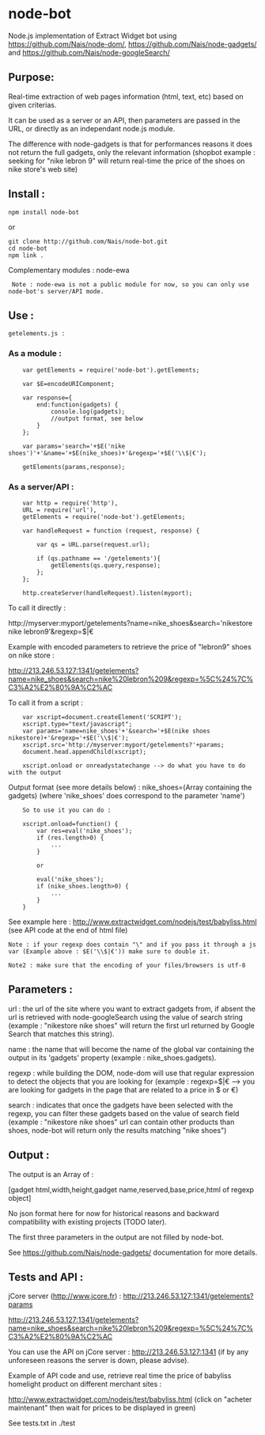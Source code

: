 node-bot
===

Node.js implementation of Extract Widget bot using https://github.com/Nais/node-dom/, https://github.com/Nais/node-gadgets/ and https://github.com/Nais/node-googleSearch/

## Purpose:

Real-time extraction of web pages information (html, text, etc) based on given criterias.

It can be used as a server or an API, then parameters are passed in the URL, or directly as an independant node.js module.

The difference with node-gadgets is that for performances reasons it does not return the full gadgets, only the relevant information (shopbot example : seeking for "nike lebron 9" will return real-time the price of the shoes on nike store's web site)

## Install :

    npm install node-bot

or

    git clone http://github.com/Nais/node-bot.git
    cd node-bot
    npm link .
	
Complementary modules :
	 node-ewa
	 
	 Note : node-ewa is not a public module for now, so you can only use node-bot's server/API mode. 

## Use :

	getelements.js :
	
### As a module :
	
````
	var getElements = require('node-bot').getElements;
	
	var $E=encodeURIComponent;
	
	var response={
		end:function(gadgets) {
			console.log(gadgets);
			//output format, see below
		}
	};
	
	var params='search='+$E('nike shoes')'+'&name='+$E(nike_shoes)+'&regexp='+$E('\\$|€');

	getElements(params,response);
````
### As a server/API :
	
````
	var http = require('http'),  
	URL = require('url'),
	getElements = require('node-bot').getElements;

	var handleRequest = function (request, response) {
	  
		var qs = URL.parse(request.url);
		  
		if (qs.pathname == '/getelements'){
			getElements(qs.query,response);
		};
	};

	http.createServer(handleRequest).listen(myport);
````
To call it directly :

http://myserver:myport/getelements?name=nike_shoes&search='nikestore nike lebron9'&regexp=\$|€

Example with encoded parameters to retrieve the price of "lebron9" shoes on nike store :

http://213.246.53.127:1341/getelements?name=nike_shoes&search=nike%20lebron%209&regexp=%5C%24%7C%C3%A2%E2%80%9A%C2%AC

To call it from a script :

````
	var xscript=document.createElement('SCRIPT');
	xscript.type="text/javascript";
	var params='name=nike_shoes'+'&search='+$E(nike shoes nikestore)+'&regexp='+$E('\\$|€');
	xscript.src='http://myserver:myport/getelements?'+params;
	document.head.appendChild(xscript);

	xscript.onload or onreadystatechange --> do what you have to do with the output
````

Output format (see more details below) : nike_shoes=(Array containing the gadgets) (where 'nike_shoes' does correspond to the parameter 'name')

````
	So to use it you can do :
	
	xscript.onload=function() {
		var res=eval('nike_shoes');
		if (res.length>0) {
			...
		}
		
		or
		
		eval('nike_shoes');
		if (nike_shoes.length>0) {
			...
		}
	}
````

See example here : http://www.extractwidget.com/nodejs/test/babyliss.html (see API code at the end of html file)

	Note : if your regexp does contain "\" and if you pass it through a js var (Example above : $E('\\$|€')) make sure to double it.
	
	Note2 : make sure that the encoding of your files/browsers is utf-8

## Parameters :

url : the url of the site where you want to extract gadgets from, if absent the url is retrieved with node-googleSearch using the value of search string (example : "nikestore nike shoes" will return the first url returned by Google Search that matches this string).

name : the name that will become the name of the global var containing the output in its 'gadgets' property (example : nike_shoes.gadgets).

regexp : while building the DOM, node-dom will use that regular expression to detect the objects that you are looking for (example : regexp=\$|€ --> you are looking for gadgets in the page that are related to a price in $ or €)

search : indicates that once the gadgets have been selected with the regexp, you can filter these gadgets based on the value of search field (example : "nikestore nike shoes" url can contain other products than shoes, node-bot will return only the results matching "nike shoes")

## Output :

The output is an Array of :

[gadget html,width,height,gadget name,reserved,base,price,html of regexp object]

No json format here for now for historical reasons and backward compatibility with existing projects (TODO later).

The first three parameters in the output are not filled by node-bot.

See https://github.com/Nais/node-gadgets/ documentation for more details.
	
## Tests and API :

jCore server (http://www.jcore.fr) : http://213.246.53.127:1341/getelements?params

http://213.246.53.127:1341/getelements?name=nike_shoes&search=nike%20lebron%209&regexp=%5C%24%7C%C3%A2%E2%80%9A%C2%AC

You can use the API on jCore server : http://213.246.53.127:1341 (if by any unforeseen reasons the server is down, please advise).

Example of API code and use, retrieve real time the price of babyliss homelight product on different merchant sites :

http://www.extractwidget.com/nodejs/test/babyliss.html (click on "acheter maintenant" then wait for prices to be displayed in green)

See tests.txt in ./test
